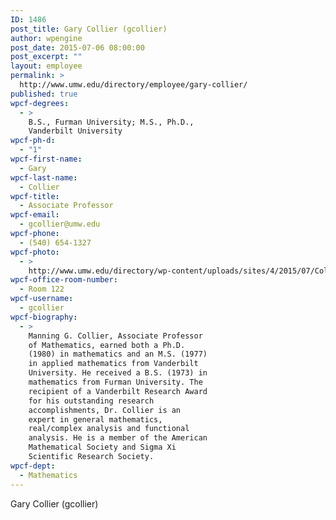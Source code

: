 ```yaml
---
ID: 1486
post_title: Gary Collier (gcollier)
author: wpengine
post_date: 2015-07-06 08:00:00
post_excerpt: ""
layout: employee
permalink: >
  http://www.umw.edu/directory/employee/gary-collier/
published: true
wpcf-degrees:
  - >
    B.S., Furman University; M.S., Ph.D.,
    Vanderbilt University
wpcf-ph-d:
  - "1"
wpcf-first-name:
  - Gary
wpcf-last-name:
  - Collier
wpcf-title:
  - Associate Professor
wpcf-email:
  - gcollier@umw.edu
wpcf-phone:
  - (540) 654-1327
wpcf-photo:
  - >
    http://www.umw.edu/directory/wp-content/uploads/sites/4/2015/07/Collier-Manning03.jpg
wpcf-office-room-number:
  - Room 122
wpcf-username:
  - gcollier
wpcf-biography:
  - >
    Manning G. Collier, Associate Professor
    of Mathematics, earned both a Ph.D.
    (1980) in mathematics and an M.S. (1977)
    in applied mathematics from Vanderbilt
    University. He received a B.S. (1973) in
    mathematics from Furman University. The
    recipient of a Vanderbilt Research Award
    for his outstanding research
    accomplishments, Dr. Collier is an
    expert in general mathematics,
    real/complex analysis and functional
    analysis. He is a member of the American
    Mathematical Society and Sigma Xi
    Scientific Research Society.
wpcf-dept:
  - Mathematics
---
```

Gary Collier (gcollier)